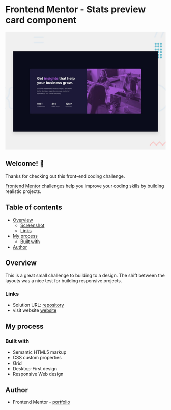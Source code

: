 # Frontend Mentor - Stats preview card component

![Design preview for the Stats preview card component coding challenge](./design/desktop-preview.jpg)

## Welcome! 👋

Thanks for checking out this front-end coding challenge.

[Frontend Mentor](https://www.frontendmentor.io) challenges help you improve your coding skills by building realistic projects.


## Table of contents

- [Overview](#overview)
  - [Screenshot](#screenshot)
  - [Links](#links)
- [My process](#my-process)
  - [Built with](#built-with)
- [Author](#author)

## Overview
This is a great small challenge to building to a design.
The shift between the layouts was a nice test for building responsive projects.

### Links

- Solution URL: [repository](https://github.com/zlatozaraZlatkova/preview-card-component)
- visit website [website](https://card-preview-product-component.netlify.app/)


## My process

### Built with

- Semantic HTML5 markup
- CSS custom properties
- Grid
- Desktop-First design
- Responsive Web design


## Author

- Frontend Mentor - [portfolio](https://www.frontendmentor.io/profile/zlatozaraZlatkova)
